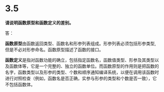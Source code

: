 # 3.5

**请说明函数原型和函数定义的差别。**

答：

**函数原型**由函数返回类型、函数名和形参列表组成。形参列表必须包括形参类型,但是不必对形参命名。函数原型描述了函数的接口。

**函数定义**是指对函数功能的确立，包括指定函数名，函数值类型、形参及其类型以及函数体等，它是一个完整的、独立的函数单位。而函数原型的作用则是把函数的名字，函数类型以及形参的类型、个数和顺序通知编译系统，以便在调用该函数时进行对照检查（例如，函数名是否正确，实参与形参的类型和个数是否一致），它不包括函数体。

